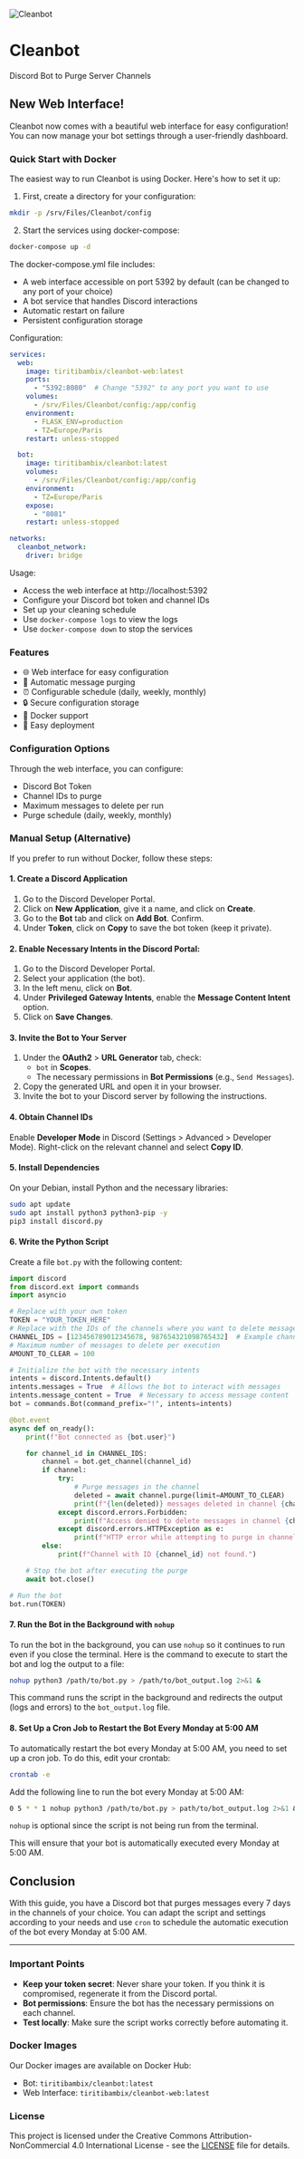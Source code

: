 ![Cleanbot](https://cdn.discordapp.com/app-icons/1310261454959673354/79876aac97de54fdfc9a06fbca4f32ff.png "Cleanbot")

# Cleanbot

Discord Bot to Purge Server Channels

## New Web Interface!

Cleanbot now comes with a beautiful web interface for easy configuration! You can now manage your bot settings through a user-friendly dashboard.

### Quick Start with Docker

The easiest way to run Cleanbot is using Docker. Here's how to set it up:

1. First, create a directory for your configuration:
```bash
mkdir -p /srv/Files/Cleanbot/config
```

2. Start the services using docker-compose:
```bash
docker-compose up -d
```

The docker-compose.yml file includes:
- A web interface accessible on port 5392 by default (can be changed to any port of your choice)
- A bot service that handles Discord interactions
- Automatic restart on failure
- Persistent configuration storage

Configuration:
```yaml
services:
  web:
    image: tiritibambix/cleanbot-web:latest
    ports:
      - "5392:8080"  # Change "5392" to any port you want to use
    volumes:
      - /srv/Files/Cleanbot/config:/app/config
    environment:
      - FLASK_ENV=production
      - TZ=Europe/Paris
    restart: unless-stopped

  bot:
    image: tiritibambix/cleanbot:latest
    volumes:
      - /srv/Files/Cleanbot/config:/app/config
    environment:
      - TZ=Europe/Paris
    expose:
      - "8081"
    restart: unless-stopped

networks:
  cleanbot_network:
    driver: bridge
```

Usage:
- Access the web interface at http://localhost:5392
- Configure your Discord bot token and channel IDs
- Set up your cleaning schedule
- Use `docker-compose logs` to view the logs
- Use `docker-compose down` to stop the services

### Features

- 🌐 Web interface for easy configuration
- 🔄 Automatic message purging
- ⏰ Configurable schedule (daily, weekly, monthly)
- 🔒 Secure configuration storage
- 🐳 Docker support
- 🚀 Easy deployment

### Configuration Options

Through the web interface, you can configure:
- Discord Bot Token
- Channel IDs to purge
- Maximum messages to delete per run
- Purge schedule (daily, weekly, monthly)

### Manual Setup (Alternative)

If you prefer to run without Docker, follow these steps:

#### 1. **Create a Discord Application**

1. Go to the Discord Developer Portal.
2. Click on **New Application**, give it a name, and click on **Create**.
3. Go to the **Bot** tab and click on **Add Bot**. Confirm.
4. Under **Token**, click on **Copy** to save the bot token (keep it private).

#### 2. **Enable Necessary Intents in the Discord Portal:**

1. Go to the Discord Developer Portal.
2. Select your application (the bot).
3. In the left menu, click on **Bot**.
4. Under **Privileged Gateway Intents**, enable the **Message Content Intent** option.
5. Click on **Save Changes**.

#### 3. **Invite the Bot to Your Server**

1. Under the **OAuth2** > **URL Generator** tab, check:
    - `bot` in **Scopes**.
    - The necessary permissions in **Bot Permissions** (e.g., `Send Messages`).
2. Copy the generated URL and open it in your browser.
3. Invite the bot to your Discord server by following the instructions.

#### 4. **Obtain Channel IDs**

Enable **Developer Mode** in Discord (Settings > Advanced > Developer Mode). Right-click on the relevant channel and select **Copy ID**.

#### 5. **Install Dependencies**

On your Debian, install Python and the necessary libraries:

```bash
sudo apt update
sudo apt install python3 python3-pip -y
pip3 install discord.py
```

#### 6. **Write the Python Script**

Create a file `bot.py` with the following content:

```python
import discord
from discord.ext import commands
import asyncio

# Replace with your own token
TOKEN = "YOUR_TOKEN_HERE"
# Replace with the IDs of the channels where you want to delete messages
CHANNEL_IDS = [123456789012345678, 987654321098765432]  # Example channel IDs
# Maximum number of messages to delete per execution
AMOUNT_TO_CLEAR = 100

# Initialize the bot with the necessary intents
intents = discord.Intents.default()
intents.messages = True  # Allows the bot to interact with messages
intents.message_content = True  # Necessary to access message content
bot = commands.Bot(command_prefix="!", intents=intents)

@bot.event
async def on_ready():
    print(f"Bot connected as {bot.user}")

    for channel_id in CHANNEL_IDS:
        channel = bot.get_channel(channel_id)
        if channel:
            try:
                # Purge messages in the channel
                deleted = await channel.purge(limit=AMOUNT_TO_CLEAR)
                print(f"{len(deleted)} messages deleted in channel {channel_id}.")
            except discord.errors.Forbidden:
                print(f"Access denied to delete messages in channel {channel_id}.")
            except discord.errors.HTTPException as e:
                print(f"HTTP error while attempting to purge in channel {channel_id}: {e}")
        else:
            print(f"Channel with ID {channel_id} not found.")

    # Stop the bot after executing the purge
    await bot.close()

# Run the bot
bot.run(TOKEN)
```

#### 7. Run the Bot in the Background with `nohup`

To run the bot in the background, you can use `nohup` so it continues to run even if you close the terminal. Here is the command to execute to start the bot and log the output to a file:

```bash
nohup python3 /path/to/bot.py > /path/to/bot_output.log 2>&1 &
```

This command runs the script in the background and redirects the output (logs and errors) to the `bot_output.log` file.

#### 8. Set Up a Cron Job to Restart the Bot Every Monday at 5:00 AM

To automatically restart the bot every Monday at 5:00 AM, you need to set up a cron job. To do this, edit your crontab:

```bash
crontab -e
```

Add the following line to run the bot every Monday at 5:00 AM:

```bash
0 5 * * 1 nohup python3 /path/to/bot.py > path/to/bot_output.log 2>&1 &
```

`nohup` is optional since the script is not being run from the terminal.

This will ensure that your bot is automatically executed every Monday at 5:00 AM.

## Conclusion

With this guide, you have a Discord bot that purges messages every 7 days in the channels of your choice. You can adapt the script and settings according to your needs and use `cron` to schedule the automatic execution of the bot every Monday at 5:00 AM.

---

### Important Points

- **Keep your token secret**: Never share your token. If you think it is compromised, regenerate it from the Discord portal.
- **Bot permissions**: Ensure the bot has the necessary permissions on each channel.
- **Test locally**: Make sure the script works correctly before automating it.

### Docker Images

Our Docker images are available on Docker Hub:
- Bot: `tiritibambix/cleanbot:latest`
- Web Interface: `tiritibambix/cleanbot-web:latest`

### License

This project is licensed under the Creative Commons Attribution-NonCommercial 4.0 International License - see the [LICENSE](LICENSE) file for details.
